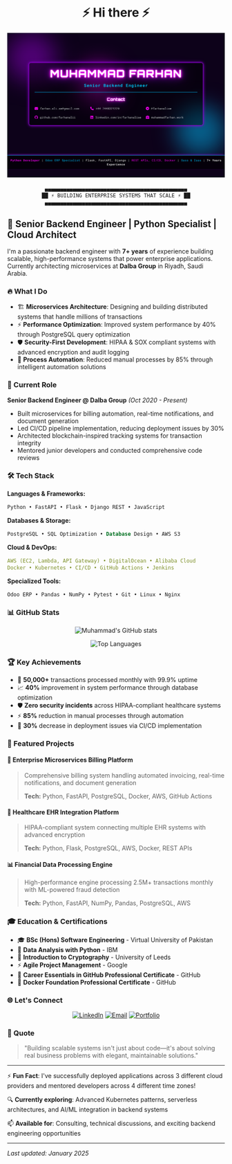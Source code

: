 <div align="center">
  
# ⚡ Hi there ⚡

<img src="https://github.com/farhanalii/farhanalii/blob/main/assets/cover.png" />

```
▄▄▄▄▄▄▄▄▄▄▄▄▄▄▄▄▄▄▄▄▄▄▄▄▄▄▄▄▄▄▄▄▄▄▄▄▄▄▄▄▄▄▄▄▄▄
██ ⚡ BUILDING ENTERPRISE SYSTEMS THAT SCALE ⚡ ██
▄▄▄▄▄▄▄▄▄▄▄▄▄▄▄▄▄▄▄▄▄▄▄▄▄▄▄▄▄▄▄▄▄▄▄▄▄▄▄▄▄▄▄▄▄▄
```

</div>

## 🚀 Senior Backend Engineer | Python Specialist | Cloud Architect

I'm a passionate backend engineer with **7+ years** of experience building scalable, high-performance systems that power enterprise applications. Currently architecting microservices at **Dalba Group** in Riyadh, Saudi Arabia.

### 🔥 What I Do
- 🏗️ **Microservices Architecture**: Designing and building distributed systems that handle millions of transactions
- ⚡ **Performance Optimization**: Improved system performance by 40% through PostgreSQL query optimization
- 🛡️ **Security-First Development**: HIPAA & SOX compliant systems with advanced encryption and audit logging
- 🤖 **Process Automation**: Reduced manual processes by 85% through intelligent automation solutions

### 💼 Current Role
**Senior Backend Engineer @ Dalba Group** *(Oct 2020 - Present)*
- Built microservices for billing automation, real-time notifications, and document generation
- Led CI/CD pipeline implementation, reducing deployment issues by 30%
- Architected blockchain-inspired tracking systems for transaction integrity
- Mentored junior developers and conducted comprehensive code reviews

### 🛠️ Tech Stack

**Languages & Frameworks:**
```python
Python • FastAPI • Flask • Django REST • JavaScript
```

**Databases & Storage:**
```sql
PostgreSQL • SQL Optimization • Database Design • AWS S3
```

**Cloud & DevOps:**
```yaml
AWS (EC2, Lambda, API Gateway) • DigitalOcean • Alibaba Cloud
Docker • Kubernetes • CI/CD • GitHub Actions • Jenkins
```

**Specialized Tools:**
```
Odoo ERP • Pandas • NumPy • Pytest • Git • Linux • Nginx
```

### 📊 GitHub Stats

<div align="center">
  
![Muhammad's GitHub stats](https://github-readme-stats.vercel.app/api?username=farhanalii&show_icons=true&theme=synthwave&hide_border=true&bg_color=0d1117&title_color=ff00ff&icon_color=00ffff&text_color=ffffff)

![Top Languages](https://github-readme-stats.vercel.app/api/top-langs/?username=farhanalii&layout=compact&theme=synthwave&hide_border=true&bg_color=0d1117&title_color=ff00ff&text_color=ffffff)

</div>

### 🏆 Key Achievements
- 🚀 **50,000+** transactions processed monthly with 99.9% uptime
- 📈 **40%** improvement in system performance through database optimization
- 🛡️ **Zero security incidents** across HIPAA-compliant healthcare systems
- ⚡ **85%** reduction in manual processes through automation
- 🔄 **30%** decrease in deployment issues via CI/CD implementation

### 🌟 Featured Projects

#### 🏢 Enterprise Microservices Billing Platform
> Comprehensive billing system handling automated invoicing, real-time notifications, and document generation
> 
> **Tech:** Python, FastAPI, PostgreSQL, Docker, AWS, GitHub Actions

#### 🏥 Healthcare EHR Integration Platform  
> HIPAA-compliant system connecting multiple EHR systems with advanced encryption
>
> **Tech:** Python, Flask, PostgreSQL, AWS, Docker, REST APIs

#### 📊 Financial Data Processing Engine
> High-performance engine processing 2.5M+ transactions monthly with ML-powered fraud detection
>
> **Tech:** Python, FastAPI, NumPy, Pandas, PostgreSQL, AWS

### 🎓 Education & Certifications
- 🎓 **BSc (Hons) Software Engineering** - Virtual University of Pakistan
- 📜 **Data Analysis with Python** - IBM
- 🔐 **Introduction to Cryptography** - University of Leeds  
- ⚡ **Agile Project Management** - Google
- 🐙 **Career Essentials in GitHub Professional Certificate** - GitHub
- 🐳 **Docker Foundation Professional Certificate** - GitHub

### 🌐 Let's Connect

<div align="center">

[![LinkedIn](https://img.shields.io/badge/LinkedIn-0077B5?style=for-the-badge&logo=linkedin&logoColor=white&labelColor=000000&color=ff00ff)](https://www.linkedin.com/in/farhanalise/)
[![Email](https://img.shields.io/badge/Email-D14836?style=for-the-badge&logo=gmail&logoColor=white&labelColor=000000&color=00ffff)](mailto:farhan.ali.se@gmail.com)
[![Portfolio](https://img.shields.io/badge/Portfolio-FF5722?style=for-the-badge&logo=todoist&logoColor=white&labelColor=000000&color=ff6600)](https://muhammadfarhan.work)

</div>

### 💭 Quote
> "Building scalable systems isn't just about code—it's about solving real business problems with elegant, maintainable solutions."

---

⚡ **Fun Fact**: I've successfully deployed applications across 3 different cloud providers and mentored developers across 4 different time zones!

🔍 **Currently exploring**: Advanced Kubernetes patterns, serverless architectures, and AI/ML integration in backend systems

📫 **Available for**: Consulting, technical discussions, and exciting backend engineering opportunities

---

*Last updated: January 2025*
